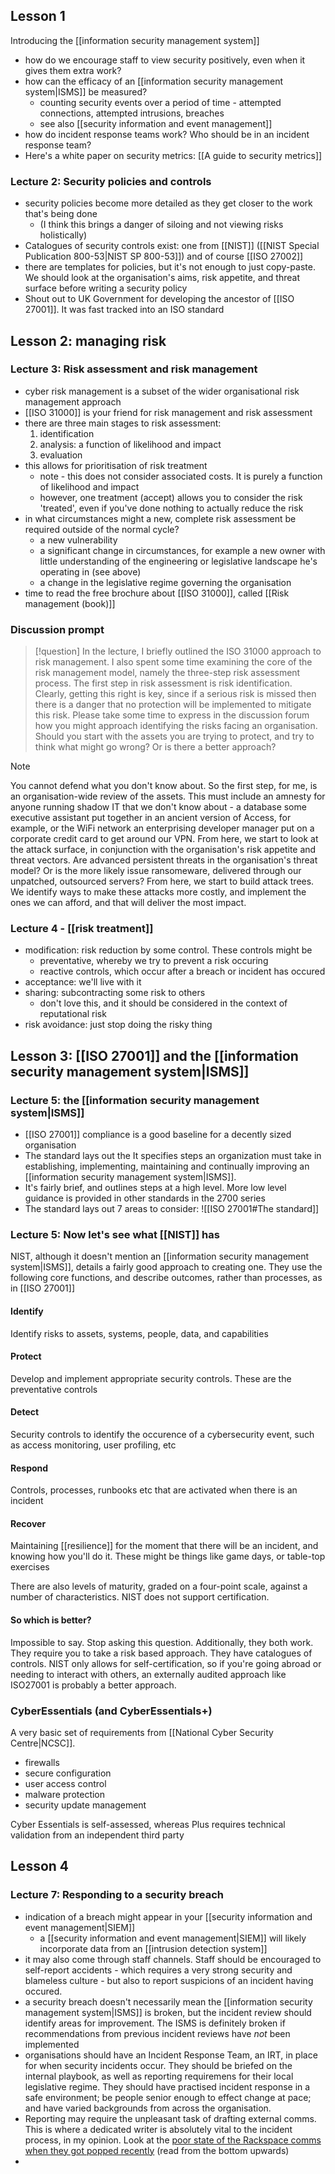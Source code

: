 ## Lesson 1
Introducing the [[information security management system]]
- how do we encourage staff to view security positively, even when it gives them extra work?
- how can the efficacy of an [[information security management system|ISMS]] be measured?
	- counting security events over a period of time - attempted connections, attempted intrusions, breaches
	- see also [[security information and event management]]
- how do incident response teams work? Who should be in an incident response team?
- Here's a white paper on security metrics: [[A guide to security metrics]]
### Lecture 2: Security policies and controls
- security policies become more detailed as they get closer to the work that's being done
	- (I think this brings a danger of siloing and not viewing risks holistically)
- Catalogues of security controls exist: one from [[NIST]] ([[NIST Special Publication 800-53|NIST SP 800-53]]) and of course [[ISO 27002]]
- there are templates for policies, but it's not enough to just copy-paste. We should look at the organisation's aims, risk appetite, and threat surface before writing a security policy
- Shout out to UK Government for developing the ancestor of [[ISO 27001]]. It was fast tracked into an ISO standard
## Lesson 2: managing risk
### Lecture 3: Risk assessment and risk management
- cyber risk management is a subset of the wider organisational risk management approach
- [[ISO 31000]] is your friend for risk management and risk assessment
- there are three main stages to risk assessment:
	1. identification
	2. analysis: a function of likelihood and impact
	3. evaluation
- this allows for prioritisation of risk treatment
	- note - this does not consider associated costs. It is purely a function of likelihood and impact
	- however, one treatment (accept) allows you to consider the risk 'treated', even if you've done nothing to actually reduce the risk
- in what circumstances might a new, complete risk assessment be required outside of the normal cycle?
	- a new vulnerability
	- a significant change in circumstances, for example a new owner with little understanding of the engineering or legislative landscape he's operating in (see above)
	- a change in the legislative regime governing the organisation
- time to read the free brochure about [[ISO 31000]], called [[Risk management (book)]]
### Discussion prompt
>[!question]
>In the lecture, I briefly outlined the ISO 31000 approach to risk management. I also spent some time examining the core of the risk management model, namely the three-step risk assessment process. The first step in risk assessment is risk identification. Clearly, getting this right is key, since if a serious risk is missed then there is a danger that no protection will be implemented to mitigate this risk.
>Please take some time to express in the discussion forum how you might approach identifying the risks facing an organisation. Should you start with the assets you are trying to protect, and try to think what might go wrong? Or is there a better approach?

>[!note]
>You cannot defend what you don't know about. So the first step, for me, is an organisation-wide review of the assets. This must include an amnesty for anyone running shadow IT that we don't know about - a database some executive assistant put together in an ancient version of Access, for example, or the WiFi network an enterprising developer manager put on a corporate credit card to get around our VPN.
>From here, we start to look at the attack surface, in conjunction with the organisation's risk appetite and threat vectors. Are advanced persistent threats in the organisation's threat model? Or is the more likely issue ransomeware, delivered through our unpatched, outsourced servers?
>From here, we start to build attack trees. We identify ways to make these attacks more costly, and implement the ones we can afford, and that will deliver the most impact.

### Lecture 4 - [[risk treatment]]
- modification: risk reduction by some control. These controls might be 
	- preventative, whereby we try to prevent a risk occuring
	- reactive controls, which occur after a breach or incident has occured
- acceptance: we'll live with it
- sharing: subcontracting some risk to others
	- don't love this, and it should be considered in the context of reputational risk
- risk avoidance: just stop doing the risky thing
## Lesson 3: [[ISO 27001]] and the [[information security management system|ISMS]]
### Lecture 5: the [[information security management system|ISMS]]
- [[ISO 27001]] compliance is a good baseline for a decently sized organisation
- The standard lays out the It specifies steps an organization must take in establishing, implementing, maintaining and continually improving an [[information security management system|ISMS]].
- It's fairly brief, and outlines steps at a high level. More low level guidance is provided in other standards in the 2700 series
- The standard lays out 7 areas to consider:
![[ISO 27001#The standard]]

### Lecture 5: Now let's see what [[NIST]] has
NIST, although it doesn't mention an [[information security management system|ISMS]], details a fairly good approach to creating one. They use the following core functions, and describe outcomes, rather than processes, as in [[ISO 27001]]

#### Identify
Identify risks to assets, systems, people, data, and capabilities

#### Protect
Develop and implement appropriate security controls. These are the preventative controls

#### Detect
Security controls to identify the occurence of a cybersecurity event, such as access monitoring, user profiling, etc

#### Respond
Controls, processes, runbooks etc that are activated when there is an incident

#### Recover
Maintaining [[resilience]] for the moment that there will be an incident, and knowing how you'll do it. These might be things like game days, or table-top exercises

There are also levels of maturity, graded on a four-point scale, against a number of characteristics. NIST does not support certification.

#### So which is better?
Impossible to say. Stop asking this question. Additionally, they both work. They require you to take a risk based approach. They have catalogues of controls. NIST only allows for self-certification, so if you're going abroad or needing to interact with others, an externally audited approach like ISO27001 is probably a better approach.

### CyberEssentials (and CyberEssentials+)
A very basic set of requirements from [[National Cyber Security Centre|NCSC]]. 
- firewalls
- secure configuration
- user access control
- malware protection
- security update management

Cyber Essentials is self-assessed, whereas Plus requires technical validation from an independent third party

## Lesson 4
### Lecture 7: Responding to a security breach
- indication of a breach might appear in your [[security information and event management|SIEM]]
	- a [[security information and event management|SIEM]] will likely incorporate data from an [[intrusion detection system]]
- it may also come through staff channels. Staff should be encouraged to self-report accidents - which requires a very strong security and blameless culture - but also to report suspicions of an incident having occured.
- a security breach doesn't necessarily mean the [[information security management system|ISMS]] is broken, but the incident review should identify areas for improvement. The ISMS is definitely broken if recommendations from previous incident reviews have _not_ been implemented
- organisations should have an Incident Response Team, an IRT, in place for when security incidents occur. They should be briefed on the internal playbook, as well as reporting requiremens for their local legislative regime. They should have practised incident response in a safe environment; be people senior enough to effect change at pace; and have varied backgrounds from across the organisation.
- Reporting may require the unpleasant task of drafting external comms. This is where a dedicated writer is absolutely vital to the incident process, in my opinion. Look at the [poor state of the Rackspace comms when they got popped recently](https://status.apps.rackspace.com/index/viewincidents?group=2) (read from the bottom upwards)
- 